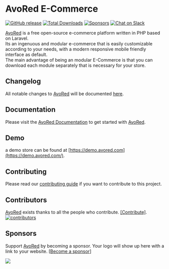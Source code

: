 # AvoRed E-Commerce

[![GitHub release](https://img.shields.io/github/release/avored/laravel-ecommerce.svg?style=flat-square)](https://github.com/avored/laravel-ecommerce/releases/latest)
[![Total Downloads](https://poser.pugx.org/avored/framework/downloads)](https://packagist.org/packages/avored/framework) 
[![Sponsors](https://opencollective.com/laravel-ecommerce/sponsors/badge.svg?style=flat-square)](#sponsors)
[![Chat on Slack](https://img.shields.io/badge/join--slack-avored--ecommerce-c62828.svg?longCache=true&style=for-the-badge&logo=slack&color=#c62828)](https://join.slack.com/t/avored/shared_invite/enQtNDQ1Nzc0MTQ1NjIwLTNiMzIyYzc4M2Y2YWE4YzlhNjM3NzhhN2I0NTAyMzhkNGZmOWUyNjQ1N2U1NGQ3MzIzOGU0MDM0MDM1NTc2MDg)

[AvoRed](https://www.avored.com/) is a free open-source e-commerce platform written in PHP based on Laravel.    
Its an ingenuous and modular e-commerce that is easily customizable according to your needs, with a modern responsive mobile friendly interface as default.    
The main advantage of being an modular E-Commerce is that you can download each module separately that is necessary for your store.

## Changelog

All notable changes to [AvoRed](https://www.avored.com/) will be documented [here](CHANGELOG.md).

## Documentation

Please visit the [AvoRed Documentation](https://www.avored.com/docs) to get started with [AvoRed](https://www.avored.com/).

## Demo 

a demo store can be found at [https://demo.avored.com](https://demo.avored.com/).

## Contributing

Please read our [contributing guide](.github/CONTRIBUTING.md) if you want to contribute to this project.

## Contributors

[AvoRed](https://www.avored.com/) exists thanks to all the people who contribute. [[Contribute]](CONTRIBUTING.md).
<a href="https://github.com/avored/laravel-ecommerce/graphs/contributors"><img src="https://opencollective.com/laravel-ecommerce/contributors.svg?width=890" title="contributors" alt="contributors" /></a>

## Sponsors

Support [AvoRed](https://www.avored.com/) by becoming a sponsor. Your logo will show up here with a link to your website. [[Become a sponsor](https://opencollective.com/laravel-ecommerce#sponsor)]

<a href="https://opencollective.com/laravel-ecommerce/sponsor/0/website" target="_blank"><img src="https://opencollective.com/laravel-ecommerce/sponsor/0/avatar.svg"></a>

